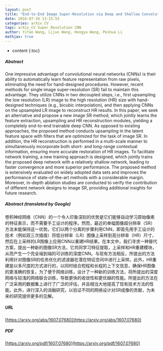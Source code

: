 ```yaml
---
layout: post
title: "End-to-End Image Super-Resolution via Deep and Shallow Convolutional Networks"
date: 2016-07-26 13:15:53
categories: arXiv_CV
tags: arXiv_CV Super_Resolution CNN
author: Yifan Wang, Lijun Wang, Hongyu Wang, Peihua Li
mathjax: true
---
```


* content
{:toc}

##### Abstract
One impressive advantage of convolutional neural networks (CNNs) is their ability to automatically learn feature representation from raw pixels, eliminating the need for hand-designed procedures. However, recent methods for single image super-resolution (SR) fail to maintain this advantage. They utilize CNNs in two decoupled steps, i.e., first upsampling the low resolution (LR) image to the high resolution (HR) size with hand-designed techniques (e.g., bicubic interpolation), and then applying CNNs on the upsampled LR image to reconstruct HR results. In this paper, we seek an alternative and propose a new image SR method, which jointly learns the feature extraction, upsampling and HR reconstruction modules, yielding a completely end-to-end trainable deep CNN. As opposed to existing approaches, the proposed method conducts upsampling in the latent feature space with filters that are optimized for the task of image SR. In addition, the HR reconstruction is performed in a multi-scale manner to simultaneously incorporate both short- and long-range contextual information, ensuring more accurate restoration of HR images. To facilitate network training, a new training approach is designed, which jointly trains the proposed deep network with a relatively shallow network, leading to faster convergence and more superior performance. The proposed method is extensively evaluated on widely adopted data sets and improves the performance of state-of-the-art methods with a considerable margin. Moreover, in-depth ablation studies are conducted to verify the contribution of different network designs to image SR, providing additional insights for future research.

##### Abstract (translated by Google)
卷积神经网络（CNN）的一个令人印象深刻的优势是它们能够自动学习原始像素的特征表示，而不需要手工设计的程序。然而，最近的单幅图像超分辨率（SR）方法未能保持这一优势。它们以两个分离的步骤利用CNN，即首先用手工设计的技术（例如双三次插值）将低分辨率（LR）图像上采样到高分辨率（HR）尺寸，然后在上采样的LR图像上应用CNN以重建HR结果。在本文中，我们寻求一种替代方案，提出一种新的图像SR方法，它共同学习特征提取，上采样和HR重建模块，从而产生一个完全端到端的可训练的深度CNN。与现有方法相反，所提出的方法利用针对图像SR的任务优化的滤波器在潜在特征空间中进行上采样。此外，HR重建是以多尺度的方式进行的，以同时结合短程和长程的上下文信息，确保HR图像的更准确的恢复。为了便于网络训练，设计了一种新的训练方法，将所提出的深度网络与较浅的网络联合训练，导致更快的收敛性和更优越的性能。所提出的方法在广泛采用的数据集上进行了广泛的评估，并且相当大地提高了现有技术方法的性能。此外，进行深入的消融研究，以验证不同的网络设计对SR成像的贡献，为未来的研究提供更多的见解。

##### URL
[https://arxiv.org/abs/1607.07680](https://arxiv.org/abs/1607.07680)

##### PDF
[https://arxiv.org/pdf/1607.07680](https://arxiv.org/pdf/1607.07680)

